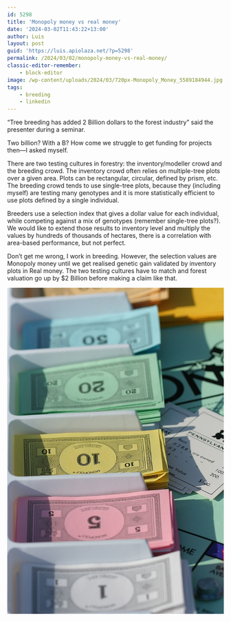 ```yaml
---
id: 5298
title: 'Monopoly money vs real money'
date: '2024-03-02T11:43:22+13:00'
author: Luis
layout: post
guid: 'https://luis.apiolaza.net/?p=5298'
permalink: /2024/03/02/monopoly-money-vs-real-money/
classic-editor-remember:
    - block-editor
image: /wp-content/uploads/2024/03/720px-Monopoly_Money_5589184944.jpg
tags:
    - breeding
    - linkedin
---
```


“Tree breeding has added 2 Billion dollars to the forest industry” said the presenter during a seminar.

Two billion? With a B? How come we struggle to get funding for projects then—I asked myself.

There are two testing cultures in forestry: the inventory/modeller crowd and the breeding crowd. The inventory crowd often relies on multiple-tree plots over a given area. Plots can be rectangular, circular, defined by prism, etc. The breeding crowd tends to use single-tree plots, because they (including myself) are testing many genotypes and it is more statistically efficient to use plots defined by a single individual.

Breeders use a selection index that gives a dollar value for each individual, while competing against a mix of genotypes (remember single-tree plots?). We would like to extend those results to inventory level and multiply the values by hundreds of thousands of hectares, there is a correlation with area-based performance, but not perfect.

Don’t get me wrong, I work in breeding. However, the selection values are Monopoly money until we get realised genetic gain validated by inventory plots in Real money. The two testing cultures have to match and forest valuation go up by $2 Billion before making a claim like that.

![Making up large figures with ,onopoly money](/assets/images/monopoly_money.jpg)